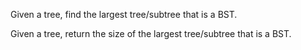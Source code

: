 Given a tree, find the largest tree/subtree that is a BST.

Given a tree, return the size of the largest tree/subtree that is a BST.
